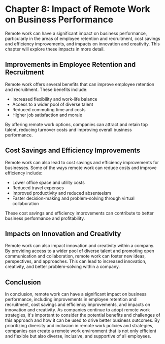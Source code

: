 Chapter 8: Impact of Remote Work on Business Performance
========================================================

Remote work can have a significant impact on business performance, particularly in the areas of employee retention and recruitment, cost savings and efficiency improvements, and impacts on innovation and creativity. This chapter will explore these impacts in more detail.

Improvements in Employee Retention and Recruitment
--------------------------------------------------

Remote work offers several benefits that can improve employee retention and recruitment. These benefits include:

* Increased flexibility and work-life balance
* Access to a wider pool of diverse talent
* Reduced commuting time and costs
* Higher job satisfaction and morale

By offering remote work options, companies can attract and retain top talent, reducing turnover costs and improving overall business performance.

Cost Savings and Efficiency Improvements
----------------------------------------

Remote work can also lead to cost savings and efficiency improvements for businesses. Some of the ways remote work can reduce costs and improve efficiency include:

* Lower office space and utility costs
* Reduced travel expenses
* Improved productivity and reduced absenteeism
* Faster decision-making and problem-solving through virtual collaboration

These cost savings and efficiency improvements can contribute to better business performance and profitability.

Impacts on Innovation and Creativity
------------------------------------

Remote work can also impact innovation and creativity within a company. By providing access to a wider pool of diverse talent and promoting open communication and collaboration, remote work can foster new ideas, perspectives, and approaches. This can lead to increased innovation, creativity, and better problem-solving within a company.

Conclusion
----------

In conclusion, remote work can have a significant impact on business performance, including improvements in employee retention and recruitment, cost savings and efficiency improvements, and impacts on innovation and creativity. As companies continue to adopt remote work strategies, it's important to consider the potential benefits and challenges of this approach and how it can be used to drive better business outcomes. By prioritizing diversity and inclusion in remote work policies and strategies, companies can create a remote work environment that is not only efficient and flexible but also diverse, inclusive, and supportive of all employees.

